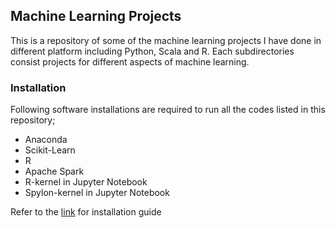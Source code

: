 ## Machine Learning Projects

This is a repository of some of the machine learning projects I have done in different platform including Python, Scala and R. Each subdirectories consist projects for different aspects of machine learning.


### Installation
Following software installations are required to run all the codes listed in this repository;
- Anaconda
- Scikit-Learn
- R
- Apache Spark
- R-kernel in Jupyter Notebook
- Spylon-kernel in Jupyter Notebook

Refer to the [link](https://github.com/mGalarnyk/Installations_Mac_Ubuntu_Windows) for installation guide
